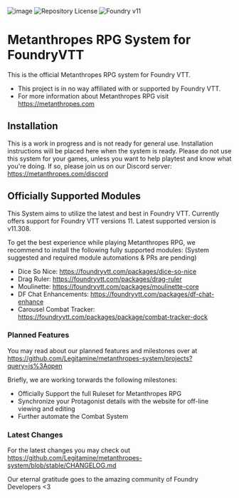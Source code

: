![image](https://content.invisioncic.com/e290497/monthly_2022_12/01.jpg.10f501a62b5254cef6f04d9f87c8b52d.jpg)
![Repository License](https://img.shields.io/github/license/legitamine/metanthropes-system)
![Foundry v11](https://img.shields.io/badge/foundry-v11-green)

# Metanthropes RPG System for FoundryVTT

This is the official Metanthropes RPG system for Foundry VTT.

-   This project is in no way affiliated with or supported by Foundry VTT.
-   For more information about Metanthropes RPG visit https://metanthropes.com

## Installation

This is a work in progress and is not ready for general use. Installation instructions will be placed here when the system is ready. Please do not use this system for your games, unless you want to help playtest and know what you're doing. If so, please join us on our Discord server: https://metanthropes.com/discord

## Officially Supported Modules

This System aims to utilize the latest and best in Foundry VTT. Currently offers support for Foundry VTT versions 11. Latest supported version is v11.308.

To get the best experience while playing Metanthropes RPG, we recommend to install the following fully supported modules: (System suggested and required module automations & PRs are pending)

-   Dice So Nice: https://foundryvtt.com/packages/dice-so-nice
-   Drag Ruler: https://foundryvtt.com/packages/drag-ruler
-   Moulinette: https://foundryvtt.com/packages/moulinette-core
-   DF Chat Enhancements: https://foundryvtt.com/packages/df-chat-enhance
-   Carousel Combat Tracker: https://foundryvtt.com/packages/package/combat-tracker-dock

### Planned Features

You may read about our planned features and milestones over at https://github.com/Legitamine/metanthropes-system/projects?query=is%3Aopen

Briefly, we are working torwards the following milestones:

-   Officially Support the full Ruleset for Metanthropes RPG
-   Synchronize your Protagonist details with the website for off-line viewing and editing
-   Further automate the Combat System

### Latest Changes

For the latest changes you may check out https://github.com/Legitamine/metanthropes-system/blob/stable/CHANGELOG.md

Our eternal gratitude goes to the amazing community of Foundry Developers <3
